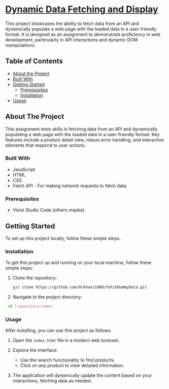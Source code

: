 
# [Dynamic Data Fetching and Display](https://orkhan11980.github.io/fetchDummyData/)



This project showcases the ability to fetch data from an API and dynamically populate a web page with the loaded data in a user-friendly format. It is designed as an assignment to demonstrate proficiency in web development, particularly in API interactions and dynamic DOM manipulations.

## Table of Contents
- [About the Project](#about-the-project)
- [Built With](#built-with)
- [Getting Started](#getting-started)
  - [Prerequisites](#prerequisites)
  - [Installation](#installation)
- [Usage](#usage)




## About The Project

This assignment tests skills in fetching data from an API and dynamically populating a web page with the loaded data in a user-friendly format. Key features include a product detail view, robust error handling, and interactive elements that respond to user actions.

### Built With

- JavaScript
- HTML
- CSS
- Fetch API - For making network requests to fetch data.

### Prerequisites
- Visiol Studio Code (others maybe)
  
## Getting Started

To set up this project locally, follow these simple steps.

### Installation

To get this project up and running on your local machine, follow these simple steps:

1. Clone the repository:
   ```sh
   git clone https://github.com/Orkhan11980/fetchDummyData.git

2. Navigate to the project directory:
  ```sh
   cd [repository-name]
```
### Usage


 After installing, you can use this project as follows:

1. Open the `index.html` file in a modern web browser.

2. Explore the interface:
   - Use the search functionality to find products.
   - Click on any product to view detailed information.

3. The application will dynamically update the content based on your interactions, fetching data as needed.




